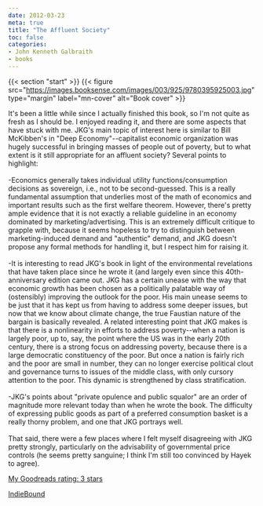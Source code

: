 ```yaml
---
date: 2012-03-23
meta: true
title: "The Affluent Society"
toc: false
categories:
- John Kenneth Galbraith
- books
---
```


{{< section "start" >}}
{{< figure src="https://images.booksense.com/images/003/925/9780395925003.jpg" type="margin" label="mn-cover" alt="Book cover" >}}

It's been a little while since I actually finished this book, so I'm not quite as fresh as I should be. I enjoyed reading it, and there are some aspects that have stuck with me. JKG's main topic of interest here is similar to Bill McKibben's in "Deep Economy"--capitalist economic organization was hugely successful in bringing masses of people out of poverty, but to what extent is it still appropriate for an affluent society? Several points to highlight:<br /><br />-Economics generally takes individual utility functions/consumption decisions as sovereign, i.e., not to be second-guessed. This is a really fundamental assumption that underlies most of the math of economics and important results such as the first welfare theorem. However, there's pretty ample evidence that it is not exactly a reliable guideline in an economy dominated by marketing/advertising. This is an extremely difficult critique to grapple with, because it seems hopeless to try to distinguish between marketing-induced demand and "authentic" demand, and JKG doesn't propose any formal methods for handling it, but I respect him for raising it.<br /><br />-It is interesting to read JKG's book in light of the environmental revelations that have taken place since he wrote it (and largely even since this 40th-anniversary edition came out. JKG has a certain unease with the way that economic growth has been chosen as a politically palatable way of (ostensibly) improving the outlook for the poor. His main unease seems to be just that it has kept us from having to address some deeper issues, but now that we know about climate change, the true Faustian nature of the bargain is basically revealed. A related interesting point that JKG makes is that there is a nonlinearity in efforts to address poverty--when a nation is largely poor, up to, say, the point where the US was in the early 20th century, there is a strong focus on addressing poverty, because there is a large democratic constituency of the poor. But once a nation is fairly rich and the poor are small in number, they can no longer exercise political clout and governance turns to issues of the middle class, with only cursory attention to the poor. This dynamic is strengthened by class stratification.<br /><br />-JKG's points about "private opulence and public squalor" are an order of magnitude more relevant today than when he wrote the book. The difficulty of expressing public goods as part of a preferred consumption basket is a really thorny problem, and one that JKG portrays well. <br /><br />That said, there were a few places where I felt myself disagreeing with JKG pretty strongly, particularly on the advisability of governmental price controls (he seems pretty sanguine; I think I'm still too convinced by Hayek to agree).

[My Goodreads rating: 3 stars](https://www.goodreads.com/review/show/279687764)  

[IndieBound](https://www.indiebound.org/book/9780395925003)
